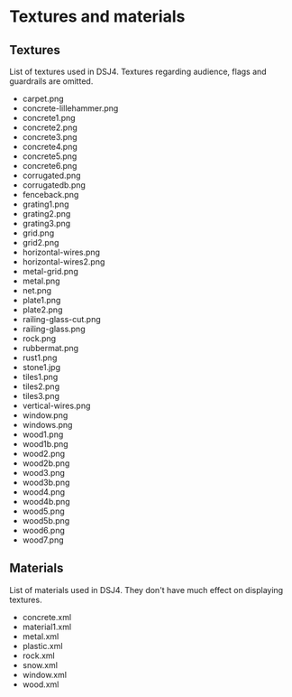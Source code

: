 # Textures and materials

## Textures

List of textures used in DSJ4. Textures regarding audience, flags and guardrails are omitted.

* carpet.png
* concrete-lillehammer.png
* concrete1.png
* concrete2.png
* concrete3.png
* concrete4.png
* concrete5.png
* concrete6.png
* corrugated.png
* corrugatedb.png
* fenceback.png
* grating1.png
* grating2.png
* grating3.png
* grid.png
* grid2.png
* horizontal-wires.png
* horizontal-wires2.png
* metal-grid.png
* metal.png
* net.png
* plate1.png
* plate2.png
* railing-glass-cut.png
* railing-glass.png
* rock.png
* rubbermat.png
* rust1.png
* stone1.jpg
* tiles1.png
* tiles2.png
* tiles3.png
* vertical-wires.png
* window.png
* windows.png
* wood1.png
* wood1b.png
* wood2.png
* wood2b.png
* wood3.png
* wood3b.png
* wood4.png
* wood4b.png
* wood5.png
* wood5b.png
* wood6.png
* wood7.png

## Materials

List of materials used in DSJ4. They don't have much effect on displaying textures.

* concrete.xml
* material1.xml
* metal.xml
* plastic.xml
* rock.xml
* snow.xml
* window.xml
* wood.xml
